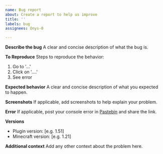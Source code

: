 ```yaml
---
name: Bug report
about: Create a report to help us improve
title: ''
labels: bug
assignees: Onys-0

---
```


**Describe the bug**
A clear and concise description of what the bug is.

**To Reproduce**
Steps to reproduce the behavior:
1. Go to '...'
2. Click on '....'
3. See error

**Expected behavior**
A clear and concise description of what you expected to happen.

**Screenshots**
If applicable, add screenshots to help explain your problem.

**Error**
If applicable, post your console error in [Pastebin](https://pastebin.com/) and share the link.

**Versions**
- Plugin version: [e.g. 1.51]
- Minecraft version: [e.g. 1.21]

**Additional context**
Add any other context about the problem here.
